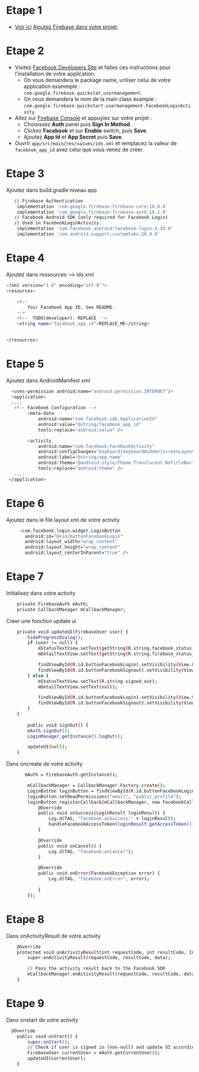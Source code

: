 # Etape 1 
* [Voir ici](AjoutFirebaseProjet)
[Ajoutez Firebase dans votre projet](https://firebase.google.com/docs/android/setup).

# Etape 2
- Visitez [Facebook Developers Site](https://developers.facebook.com) et faites ces
  instructions pour l'installation de votre application.
  - On vous demandera le package name, uriliser celui de votre application
  exammple : `com.google.firebase.quickstat.usermanagement`.
  - On vous demandera le nom de la main class 
  example : `com.google.firebase.quickstart.usermanagement.FacebookLoginActivity`.
- Allez sur [Firebase Console](https://console.firebase.google.com) et appuyiez sur votre projet :
  - Choisissez **Auth** panel puis  **Sign In Method** .
  - Clickez **Facebook** et sur **Enable** switch, puis **Save**.
  - Ajoutez **App Id** et **App Secret** puis **Save**.
- Ouvrir `app/src/main/res/values/ids.xml` et remplacez la valeur de `facebook_app_id` avez celui que vous venez de creer.

      
# Etape 3
Ajoutez dans build.gradle niveau app
```sh
   // Firebase Authentication
    implementation 'com.google.firebase:firebase-core:16.0.6'
    implementation 'com.google.firebase:firebase-auth:16.1.0'
   // Facebook Android SDK (only required for Facebook Login)
   // Used in FacebookLoginActivity.
    implementation 'com.facebook.android:facebook-login:4.39.0'
    implementation 'com.android.support:customtabs:28.0.0'

```

# Etape 4
Ajoutez dans ressources --> ids.xml
```sh
<?xml version="1.0" encoding="utf-8"?>
<resources>

    <!--
        Your Facebook App ID. See README.
    -->
    <!--  TODO(developer): REPLACE -->
    <string name="facebook_app_id">REPLACE_ME</string>

   
</resources>

```

# Etape 5
Ajoutez dans AndroidManifest.xml
```sh
  <uses-permission android:name="android.permission.INTERNET"/>
  <application>
  ....
   <!-- Facebook Configuration -->
        <meta-data
            android:name="com.facebook.sdk.ApplicationId"
            android:value="@string/facebook_app_id"
            tools:replace="android:value" />

        <activity
            android:name="com.facebook.FacebookActivity"
            android:configChanges="keyboard|keyboardHidden|screenLayout|screenSize|orientation"
            android:label="@string/app_name"
            android:theme="@android:style/Theme.Translucent.NoTitleBar"
            tools:replace="android:theme" />
   ....
 </application>
```

# Etape 6
Ajoutez dans le file layout xml de votre activity
```sh
     <com.facebook.login.widget.LoginButton
       android:id="@+id/buttonFacebookLogin"
       android:layout_width="wrap_content"
       android:layout_height="wrap_content"
       android:layout_centerInParent="true" />
```

# Etape 7
Initialisez dans votre activity
```sh
    private FirebaseAuth mAuth;
    private CallbackManager mCallbackManager;

```
Creer une fonction update ui 
```sh
    private void updateUI(FirebaseUser user) {
        hideProgressDialog();
        if (user != null) {
            mStatusTextView.setText(getString(R.string.facebook_status_fmt, user.getDisplayName()));
            mDetailTextView.setText(getString(R.string.firebase_status_fmt, user.getUid()));

            findViewById(R.id.buttonFacebookLogin).setVisibility(View.GONE);
            findViewById(R.id.buttonFacebookSignout).setVisibility(View.VISIBLE);
        } else {
            mStatusTextView.setText(R.string.signed_out);
            mDetailTextView.setText(null);

            findViewById(R.id.buttonFacebookLogin).setVisibility(View.VISIBLE);
            findViewById(R.id.buttonFacebookSignout).setVisibility(View.GONE);
        }
    }
    
        public void signOut() {
        mAuth.signOut();
        LoginManager.getInstance().logOut();

        updateUI(null);
    }
```
Dans oncreate de votre activity
```sh
       mAuth = FirebaseAuth.getInstance();

        mCallbackManager = CallbackManager.Factory.create();
        LoginButton loginButton = findViewById(R.id.buttonFacebookLogin);
        loginButton.setReadPermissions("email", "public_profile");
        loginButton.registerCallback(mCallbackManager, new FacebookCallback<LoginResult>() {
            @Override
            public void onSuccess(LoginResult loginResult) {
                Log.d(TAG, "facebook:onSuccess:" + loginResult);
                handleFacebookAccessToken(loginResult.getAccessToken());
            }

            @Override
            public void onCancel() {
                Log.d(TAG, "facebook:onCancel");
            }

            @Override
            public void onError(FacebookException error) {
                Log.d(TAG, "facebook:onError", error);
            
            }
        });

```

# Etape 8
Dans onActivityResult de votre activity
```sh
    @Override
    protected void onActivityResult(int requestCode, int resultCode, Intent data) {
        super.onActivityResult(requestCode, resultCode, data);

        // Pass the activity result back to the Facebook SDK
        mCallbackManager.onActivityResult(requestCode, resultCode, data);
    }
```
# Etape 9
Dans onstart de votre activity
```sh
  @Override
    public void onStart() {
        super.onStart();
        // Check if user is signed in (non-null) and update UI accordingly.
        FirebaseUser currentUser = mAuth.getCurrentUser();
        updateUI(currentUser);
    }
```
